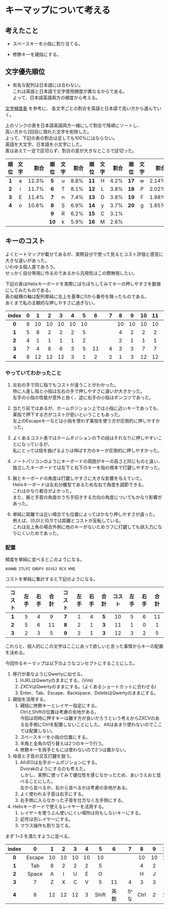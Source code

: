 # キーマップについて考える

##  考えたこと

* スペースキーを小指に割り当てる。

* 修飾キーを親指にする。


## 文字優先順位

* 有名な配列は日本語には合わない。  
これは英語と日本語で文字使用頻度が異なるからである。  
よって、日本語英語両方の頻度から考える。  

[文字頻度表](http://www7.plala.or.jp/dvorakjp/hinshutu.htm) を参考に、
各文字ごとの割合を英語と日本語で高い方から選んでいく。  

上のリンクの表を日本語英語両方一緒にして割合で降順にソートし、  
高い方から2回目に現れた文字を削除した。  
よって、下記の表の割合は足しても100%にはならない。  
英語を大文字、日本語を小文字にした。  
表はあえて一定で区切らず、割合の差が大きなところで区切った。

| 順位  | 文字  | 割合  | 順位   | 文字  | 割合 | 順位   | 文字  | 割合 | 順位   | 文字  | 割合  | 順位   | 文字  | 割合   |
| :---: | :---: | ---:  | :---:  | :---: | ---: | :---:  | :---: | ---: | :---:  | :---: | ---:  | :---:  | :---: | ---:   |
| **1** | a     | 12.3% | **5**  | u     | 8.8% | **11** | H     | 4.2% | **17** | w     | 2.14% | **21** | B     | 1.64%  |
| **2** | i     | 11.7% | **6**  | T     | 8.1% | **12** | L     | 3.8% | **18** | P     | 2.02% | **22** | z     | 1.38%  |
| **3** | E     | 11.4% | **7**  | n     | 7.4% | **13** | D     | 3.8% | **19** | F     | 1.98% | **23** | V     | 0.99%  |
| **4** | o     | 10.6% | **8**  | S     | 6.9% | **14** | y     | 3.7% | **20** | g     | 1.85% | **24** | J     | 0.205% |
|       |       |       | **9**  | R     | 6.2% | **15** | C     | 3.1% |        |       |       | **25** | X     | 0.176% |
|       |       |       | **10** | k     | 5.9% | **16** | M     | 2.6% |        |       |       | **26** | Q     | 0.083% |


## キーのコスト

よくヒートマップが載せてあるが、実際自分で使って見るとコスト評価と感覚に大きな違いがあった。  
いわゆる個人差であろう。  
せっかく自分専用に作るのであるから汎用性はこの際無視したい。  

下記の表はHelixキーボードを実際にぽちぽちしてみてキーの押しやすさを数値にしてみたものである。  
表の縦横の軸は配列単純に左上を基準に0から番号を降ったものである。  
あくまで私の主観的な押しやすさに過ぎない。  

| index | 0     | 1     | 2     | 3     | 4     | 5     | 6     |       | 7     | 8     | 9     | 10    | 11    | 12    | 13    |
| :---: | :---: | :---: | :---: | :---: | :---: | :---: | :---: | :---: | :---: | :---: | :---: | :---: | :---: | :---: | :---: |
| **0** | 9     | 10    | 10    | 10    | 10    | 10    |       |       |       | 10    | 10    | 10    | 10    | 10    | 10    |
| **1** | 5     | 8     | 2     | 2     | 2     | 5     |       |       |       | 4     | 2     | 2     | 2     | 7     | 5     |
| **2** | 4     | 1     | 1     | 1     | 1     | 2     |       |       |       | 2     | 1     | 1     | 1     | 2     | 4     |
| **3** | 7     | 4     | 6     | 6     | 3     | 5     | 11    |       | 4     | 3     | 3     | 7     | 7     | 6     | 7     |
| **4** | 8     | 12    | 12    | 12    | 3     | 1     | 2     |       | 2     | 1     | 3     | 12    | 12    | 9     | 8     |


### やっていてわかったこと

1. 左右の手で同じ指でもコストが違うことがわかった。  
特に人差し指と小指は左右の手で押しやすさに違いが大きかった。  
左手の小指の性能が意外と良く、逆に右手の小指はポンコツであった。

1. 当たり前ではあるが、ホームポジション上では小指に近いキーであっても、  
薬指で押下する方がコストが低いということもあった。  
左上のEscapeキーなどは小指を使わず薬指を使う方が圧倒的に押しやすかった。  

1. よくあるコスト表ではホームポジションの下の段はそれなりに押しやすいことになっているが、  
私にとっては指を曲げるよりは伸ばす方のキーが圧倒的に押しやすかった。  

1. ノートパソコンのようにキーボードの周囲がキーの高さと同じものと違い、  
独立したキーボードでは左下と右下のキーを指の根本で打鍵しやすかった。  

1. 腕とキーボードの角度は打鍵しやすさに大きな影響を与えていた。  
Helixキーボードは左右分離型であるため左右で角度を調節できる。  
これはかなり都合がよかった。  
また、腕と手首の角度のうち手招きする方向の角度についてもかなり影響があった。  

1. 単純に距離では近い場合でも位置によってはかなり押しやすさが違った。  
例えば、(0,0)と(0,1)では距離とコストが反転している。  
これは左上角の場合外側に他のキーがないためラフに打鍵しても誤入力になりにくいためであった。


### 配置

頻度を単純に並べるとこのようになる。

```
AUHWB ITLPZ ENDFV OSYGJ RCX KMQ
```

コストを単純に集計すると下記のようになる。

| コスト | 左手  | 右手  | 合計  | コスト | 左手  | 右手  | 合計  | コスト | 左手  | 右手  | 合計  |
| :---:  | :---: | :---: | :---: | :---:  | :---: | :---: | :---: | :---:  | :---: | :---: | :---: |
| **1**  | 5     | 4     | 9     | **7**  | 1     | 4     | **5** | 10     | 5     | 6     | 11    |
| **2**  | 5     | 6     | 11    | **8**  | 2     | 1     | **3** | 11     | 1     | 0     | 1     |
| **3**  | 2     | 3     | 5     | **9**  | 2     | 1     | **3** | 12     | 3     | 2     | 5     |


これらと、個人的にこの文字はここにあって欲しいと言った事情からキーの配置を決める。

今回作るキーマップは以下のようなコンセプトにすることにした。

1. 移行が楽なようにQwertyに似せる。
	1. HJKLはQwertyのままにする。(Vim)
	2. ZXCVはQwertyのままにする。(よくあるショートカットに合わせる)
	3. Enter、Tab、Escape、Backspace、DeleteはQwertyのままにする。
2. 親指を活用する。
	1. 親指に修飾キーとレイヤー指定にする。  
	CtrlとShiftの位置は考慮の余地がある。  
	今回は同時に押すキーは離す方が良いだろうという考えからZXCVのある左手側にCtrlを配置しないことにした。
	Altはあまり使わないのでここでは配置しない。
	2. スペースキーを小指の位置にする。
	3. 半角と全角の切り替えは2つのキーで行う。
	4. 修飾キーを両手ともには使わないので2つは置かない。
3. 母音と子音の交互打鍵を狙う。
	1. AIUEOは左手ホームポジションにする。  
	Dvorakのようにするのも考えた。  
	しかし、実際に使ってみて優位性を感じなかったため、あいうえおと並べることにした。  
	左から並べるか、右から並べるかは考慮の余地がある。  
	2. よく使われる子音は右手にする。
	3. 右手側に入らなかった子音を仕方なく左手側にする。
4. Helixキーボードで使えるレイヤーを活用する。
	1. レイヤーを使うぶん使いにくい場所は何もしないキーにする。
	1. 記号は別レイヤーにする。
	1. マウス操作も割り当てる。

まず 1~3 を満たすように並べる。

| index | 0      | 1     | 2     | 3     | 4     | 5     | 6     |       | 7     | 8     | 9     | 10    | 11    | 12    | 13        |
| :---: | :---:  | :---: | :---: | :---: | :---: | :---: | :---: | :---: | :---: | :---: | :---: | :---: | :---: | :---: | :---:     |
| **0** | Escape | 10    | 10    | 10    | 10    | 10    |       |       |       | 10    | 10    | 10    | 10    | 10    | Delete    |
| **1** | Tab    | 8     | 2     | 2     | 2     | 5     |       |       |       | 4     | 2     | 2     | 2     | 7     | Backspace |
| **2** | Space  | A     | I     | U     | E     | O     |       |       |       | H     | J     | K     | L     | 2     | Enter     |
| **3** | 7      | Z     | X     | C     | V     | 5     | 11    |       | 4     | 3     | 3     | 7     | 7     | 6     | 7         |
| **4** | 8      | 12    | 12    | 12    | 3     | Shift | 英数  |       | かな  | Ctrl  | 2     | 12    | 12    | 9     | 8         |


